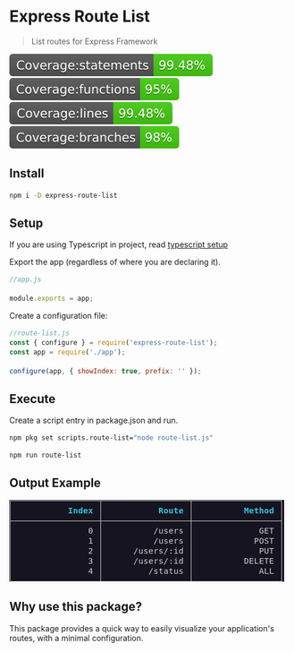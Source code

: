 # Express Route List

> List routes for Express Framework

![](./docs/badge-statements.svg) ![](./docs/badge-functions.svg) ![](./docs/badge-lines.svg) ![](./docs/badge-branches.svg)

## Install

```bash
npm i -D express-route-list
```

## Setup

If you are using Typescript in project, read [typescript setup](./docs/TSCONFIGURATION.md)

Export the app (regardless of where you are declaring it).

```js
//app.js

module.exports = app;
```

Create a configuration file:

```js
//route-list.js
const { configure } = require('express-route-list');
const app = require('./app');

configure(app, { showIndex: true, prefix: '' });
```

## Execute

Create a script entry in package.json and run.

```bash
npm pkg set scripts.route-list="node route-list.js"
```

```bash
npm run route-list
```

## Output Example

![](./docs/output.png)

## Why use this package?

This package provides a quick way to easily visualize your application's routes, with a minimal configuration.
